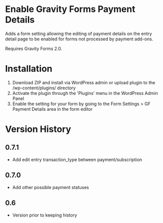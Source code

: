 # Enable Gravity Forms Payment Details

Adds a form setting allowing the editing of payment details on the entry detail page to be enabled for forms not processed by payment add-ons.

Requires Gravity Forms 2.0.

# Installation

 1. Download ZIP and install via WordPress admin or upload plugin to the /wp-content/plugins/ directory
 2. Activate the plugin through the 'Plugins' menu in the WordPress Admin Panel
 3. Enable the setting for your form by going to the Form Settings > GF Payment Details area in the form editor

 # Version History

## 0.7.1
- Add edit entry transaction_type between payment/subscription

## 0.7.0
- Add other possible payment statuses

## 0.6
- Version prior to keeping history